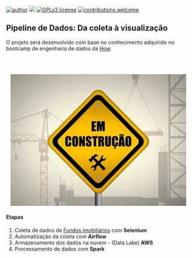 [![author](https://img.shields.io/badge/author-KarinneCristina-red.svg)](https://www.linkedin.com/in/karinnecristinapereira/) [![](https://img.shields.io/badge/python-3.9+-blue.svg)](https://www.python.org/downloads/release/python-365/) [![GPLv3 license](https://img.shields.io/badge/License-GPLv3-blue.svg)](http://perso.crans.org/besson/LICENSE.html) [![contributions welcome](https://img.shields.io/badge/contributions-welcome-brightgreen.svg?style=flat)](https://github.com/karinnecristina/Engenharia_de_Dados)

## Pipeline de Dados: Da coleta à visualização

O projeto será desenvolvido com base no conhecimento adquirido no bootcamp de engenharia de dados da [How](https://howedu.com.br/).

<br></br>

<p align="center">
  <img src="imagens/logo.jpg" >
</p>




#### Etapas

1. Coleta de dados de [Fundos imobiliários](https://www.fundsexplorer.com.br/) com **Selenium** 
2. Automatização da coleta com **Airflow** 
3. Armazenamento dos dados na nuvem - (Data Lake)  **AWS**
4. Processamento de dados com **Spark**